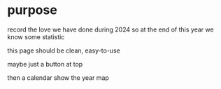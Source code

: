 # purpose 

record the love we have done during 2024
so at the end of this year
we know some statistic

this page should be clean, easy-to-use

maybe just a button at top

then a calendar show the year map